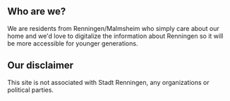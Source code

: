 ## Who are we?

We are residents from Renningen/Malmsheim who simply care about our home and we'd love to digitalize the information about Renningen so it will be more accessible for younger generations. 

## Our disclaimer 

This site is not associated with Stadt Renningen, any organizations or political parties. 